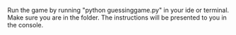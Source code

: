 Run the game by running "python guessinggame.py" in your ide or terminal. Make sure you are in the folder.
The instructions will be presented to you in the console.